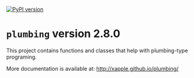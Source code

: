 [![PyPI version](https://badge.fury.io/py/plumbing.svg)](https://badge.fury.io/py/plumbing)

# `plumbing` version 2.8.0

This project contains functions and classes that help with plumbing-type programing.

More documentation is available at:
<http://xapple.github.io/plumbing/>